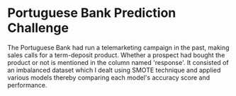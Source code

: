 # Portuguese Bank Prediction Challenge
The Portuguese Bank had run a telemarketing campaign in the past, making sales calls for a term-deposit product. Whether a prospect had bought the product or not is mentioned in the column named 'response'.
It consisted of an imbalanced dataset which I dealt using SMOTE technique and applied various models thereby comparing each model's accuracy score and performance.
